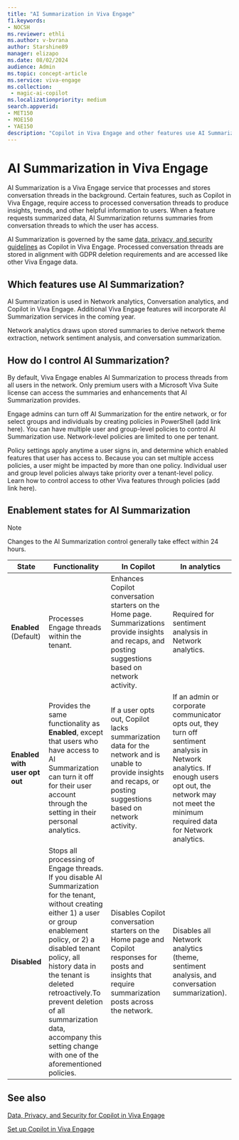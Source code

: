 ```yaml
---
title: "AI Summarization in Viva Engage"
f1.keywords:
- NOCSH
ms.reviewer: ethli
ms.author: v-bvrana
author: Starshine89
manager: elizapo
ms.date: 08/02/2024
audience: Admin
ms.topic: concept-article
ms.service: viva-engage
ms.collection: 
 - magic-ai-copilot
ms.localizationpriority: medium
search.appverid:
- MET150
- MOE150
- YAE150
description: "Copilot in Viva Engage and other features use AI Summarization"
---
```


# AI Summarization in Viva Engage

AI Summarization is a Viva Engage service that processes and stores conversation threads in the background. Certain features, such as Copilot in Viva Engage, require access to processed conversation threads to produce insights, trends, and other helpful information to users. When a feature requests summarized data, AI Summarization returns summaries from conversation threads to which the user has access.

AI Summarization is governed by the same [data, privacy, and security guidelines](/viva/engage/manage-security-and-compliance/data-privacy-security-copilot-engage) as Copilot in Viva Engage. Processed conversation threads are stored in alignment with GDPR deletion requirements and are accessed like other Viva Engage data.

## Which features use AI Summarization?

AI Summarization is used in Network analytics, Conversation analytics, and Copilot in Viva Engage. Additional Viva Engage features will incorporate AI Summarization services in the coming year.

Network analytics draws upon stored summaries to derive network theme extraction, network sentiment analysis, and conversation summarization.

## How do I control AI Summarization?

By default, Viva Engage enables AI Summarization to process threads from all users in the network. Only premium users with a Microsoft Viva Suite license can access the summaries and enhancements that AI Summarization provides.

Engage admins can turn off AI Summarization for the entire network, or for select groups and individuals by creating policies in PowerShell (add link here). You can have multiple user and group-level policies to control AI Summarization use. Network-level policies are limited to one per tenant.  

Policy settings apply anytime a user signs in, and determine which enabled features that user has access to. Because you can set multiple access policies, a user might be impacted by more than one policy. Individual user and group level policies always take priority over a tenant-level policy. Learn how to control access to other Viva features through policies (add link here).

## Enablement states for AI Summarization

>[!NOTE]
>Changes to the AI Summarization control generally take effect within 24 hours.

|State| Functionality| In Copilot| In analytics|
|--------|------------|----------|-------------|
|**Enabled** (Default)| Processes Engage threads within the tenant.|Enhances Copilot conversation starters on the Home page. Summarizations provide insights and recaps, and  posting suggestions based on network activity.|Required for sentiment analysis in Network analytics.|
|**Enabled with user opt out**|Provides the same functionality as **Enabled**, except that users who have access to AI Summarization can turn it off for their user account through the setting in their personal analytics.|If a user opts out, Copilot lacks summarization data for the network and is unable to provide insights and recaps, or posting suggestions based on network activity.|If an admin or corporate communicator opts out, they turn off sentiment analysis in Network analytics. If enough users opt out, the network may not meet the minimum required data for Network analytics.|
|**Disabled**|Stops all processing of Engage threads. If you disable AI Summarization for the tenant, without creating either 1) a user or group enablement policy, or 2) a disabled tenant policy, all history data in the tenant is deleted retroactively.To prevent deletion of all summarization data, accompany this setting change with one of the aforementioned policies.|Disables Copilot conversation starters on the Home page and Copilot responses for posts and insights that require summarization posts across the network.|Disables all Network analytics (theme, sentiment analysis, and conversation summarization).|

## See also

[Data, Privacy, and Security for Copilot in Viva Engage](/viva/engage/manage-security-and-compliance/data-privacy-security-copilot-engage)

[Set up Copilot in Viva Engage](/viva/engage/configure-copilot-for-engage)
